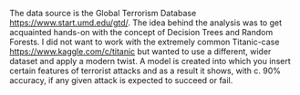 The data source is the Global Terrorism Database https://www.start.umd.edu/gtd/. The idea behind the analysis was to get acquainted hands-on with the concept of Decision Trees and Random Forests. I did not want to work with the extremely common Titanic-case https://www.kaggle.com/c/titanic but wanted to use a different, wider dataset and apply a modern twist. A model is created into which you insert certain features of terrorist attacks and as a result it shows, with c. 90% accuracy, if any given attack is expected to succeed or fail. 
